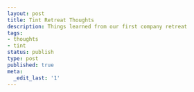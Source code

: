 ```yaml
---
layout: post
title: Tint Retreat Thoughts
description: Things learned from our first company retreat
tags:
- thoughts
- tint
status: publish
type: post
published: true
meta:
  _edit_last: '1'
---
```



